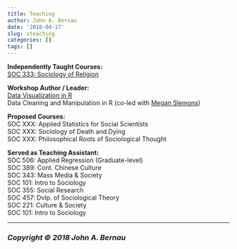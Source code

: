 ```yaml
---
title: Teaching
author: John A. Bernau
date: '2018-04-17'
slug: xteaching
categories: []
tags: []
---
```


**Independently Taught Courses:**  
[SOC 333: Sociology of Religion](/teaching/sor/) 

**Workshop Author / Leader:**  
[Data Visualization in R](/code/dataviz1/)  
Data Cleaning and Manipulation in R  (co-led with [Megan Slemons](http://digitalscholarship.emory.edu/about/people/slemons-megan.html))

**Proposed Courses:**  
SOC XXX: Applied Statistics for Social Scientists  
SOC XXX: Sociology of Death and Dying  
SOC XXX: Philosophical Roots of Sociological Thought 

**Served as Teaching Assistant:**  
SOC 506: Applied Regression (Graduate-level)  
SOC 389: Cont. Chinese Culture  
SOC 343: Mass Media & Society  
SOC 101: Intro to Sociology  
SOC 355: Social Research   
SOC 457: Dvlp. of Sociological Theory  
SOC 221: Culture & Society  
SOC 101: Intro to Sociology  

 

___

### *Copyright &copy; 2018 John A. Bernau*
  
  